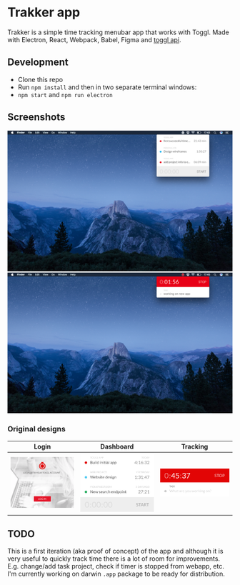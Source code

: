 # Trakker app

Trakker is a simple time tracking menubar app that works with Toggl.
Made with Electron, React, Webpack, Babel, Figma and [toggl api](https://github.com/toggl/toggl_api_docs).

## Development

* Clone this repo
* Run `npm install` and then in two separate terminal windows:
* `npm start` and `npm run electron`

## Screenshots

<img src="./docs/app1.png">
<img src="./docs/app2.png">

### Original designs

Login | Dashboard | Tracking
--- | --- | ---
<img src="./docs/login.png" width="300"> | <img src="./docs/dashboard.png" width="300"> | <img src="./docs/tracking.png" width="300">

## TODO

This is a first iteration (aka proof of concept) of the app and although it is very useful to quickly track time there is a lot of room for improvements. E.g. change/add task project, check if timer is stopped from webapp, etc.
I'm currently working on darwin `.app` package to be ready for distribution.
